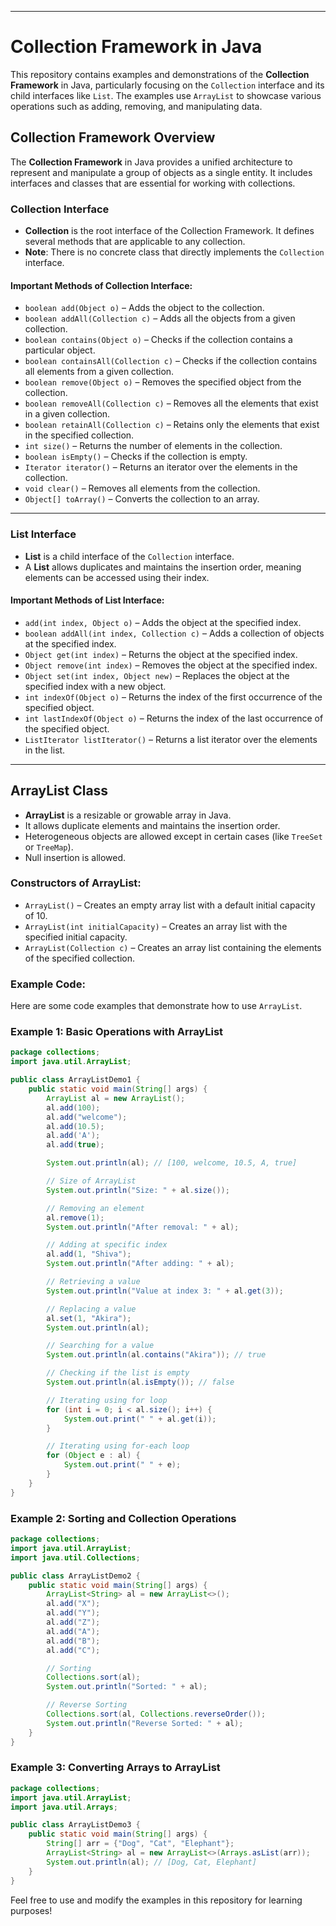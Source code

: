 
---

# Collection Framework in Java

This repository contains examples and demonstrations of the **Collection Framework** in Java, particularly focusing on the `Collection` interface and its child interfaces like `List`. The examples use `ArrayList` to showcase various operations such as adding, removing, and manipulating data.

## Collection Framework Overview

The **Collection Framework** in Java provides a unified architecture to represent and manipulate a group of objects as a single entity. It includes interfaces and classes that are essential for working with collections.

### Collection Interface

- **Collection** is the root interface of the Collection Framework. It defines several methods that are applicable to any collection.
- **Note**: There is no concrete class that directly implements the `Collection` interface.

#### Important Methods of Collection Interface:
- `boolean add(Object o)` – Adds the object to the collection.
- `boolean addAll(Collection c)` – Adds all the objects from a given collection.
- `boolean contains(Object o)` – Checks if the collection contains a particular object.
- `boolean containsAll(Collection c)` – Checks if the collection contains all elements from a given collection.
- `boolean remove(Object o)` – Removes the specified object from the collection.
- `boolean removeAll(Collection c)` – Removes all the elements that exist in a given collection.
- `boolean retainAll(Collection c)` – Retains only the elements that exist in the specified collection.
- `int size()` – Returns the number of elements in the collection.
- `boolean isEmpty()` – Checks if the collection is empty.
- `Iterator iterator()` – Returns an iterator over the elements in the collection.
- `void clear()` – Removes all elements from the collection.
- `Object[] toArray()` – Converts the collection to an array.

---

### List Interface

- **List** is a child interface of the `Collection` interface.
- A **List** allows duplicates and maintains the insertion order, meaning elements can be accessed using their index.
  
#### Important Methods of List Interface:
- `add(int index, Object o)` – Adds the object at the specified index.
- `boolean addAll(int index, Collection c)` – Adds a collection of objects at the specified index.
- `Object get(int index)` – Returns the object at the specified index.
- `Object remove(int index)` – Removes the object at the specified index.
- `Object set(int index, Object new)` – Replaces the object at the specified index with a new object.
- `int indexOf(Object o)` – Returns the index of the first occurrence of the specified object.
- `int lastIndexOf(Object o)` – Returns the index of the last occurrence of the specified object.
- `ListIterator listIterator()` – Returns a list iterator over the elements in the list.

---

## ArrayList Class

- **ArrayList** is a resizable or growable array in Java.
- It allows duplicate elements and maintains the insertion order.
- Heterogeneous objects are allowed except in certain cases (like `TreeSet` or `TreeMap`).
- Null insertion is allowed.

### Constructors of ArrayList:
- `ArrayList()` – Creates an empty array list with a default initial capacity of 10.
- `ArrayList(int initialCapacity)` – Creates an array list with the specified initial capacity.
- `ArrayList(Collection c)` – Creates an array list containing the elements of the specified collection.

### Example Code:
Here are some code examples that demonstrate how to use `ArrayList`.

### Example 1: Basic Operations with ArrayList

```java
package collections;
import java.util.ArrayList;

public class ArrayListDemo1 {
    public static void main(String[] args) {
        ArrayList al = new ArrayList();
        al.add(100);
        al.add("welcome");
        al.add(10.5);
        al.add('A');
        al.add(true);

        System.out.println(al); // [100, welcome, 10.5, A, true]

        // Size of ArrayList
        System.out.println("Size: " + al.size());

        // Removing an element
        al.remove(1);
        System.out.println("After removal: " + al);

        // Adding at specific index
        al.add(1, "Shiva");
        System.out.println("After adding: " + al);

        // Retrieving a value
        System.out.println("Value at index 3: " + al.get(3));

        // Replacing a value
        al.set(1, "Akira");
        System.out.println(al);

        // Searching for a value
        System.out.println(al.contains("Akira")); // true

        // Checking if the list is empty
        System.out.println(al.isEmpty()); // false

        // Iterating using for loop
        for (int i = 0; i < al.size(); i++) {
            System.out.print(" " + al.get(i));
        }

        // Iterating using for-each loop
        for (Object e : al) {
            System.out.print(" " + e);
        }
    }
}
```

### Example 2: Sorting and Collection Operations

```java
package collections;
import java.util.ArrayList;
import java.util.Collections;

public class ArrayListDemo2 {
    public static void main(String[] args) {
        ArrayList<String> al = new ArrayList<>();
        al.add("X");
        al.add("Y");
        al.add("Z");
        al.add("A");
        al.add("B");
        al.add("C");

        // Sorting
        Collections.sort(al);
        System.out.println("Sorted: " + al);

        // Reverse Sorting
        Collections.sort(al, Collections.reverseOrder());
        System.out.println("Reverse Sorted: " + al);
    }
}
```

### Example 3: Converting Arrays to ArrayList

```java
package collections;
import java.util.ArrayList;
import java.util.Arrays;

public class ArrayListDemo3 {
    public static void main(String[] args) {
        String[] arr = {"Dog", "Cat", "Elephant"};
        ArrayList<String> al = new ArrayList<>(Arrays.asList(arr));
        System.out.println(al); // [Dog, Cat, Elephant]
    }
}
```

Feel free to use and modify the examples in this repository for learning purposes!

